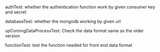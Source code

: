 authTest: whether the authentication function work by given consumer key and secret

databaseTest: whether the mongodb working by given url

upComingDataProcessTest: Check the data format same as the older version

functionTest: test the function needed for front end data format

